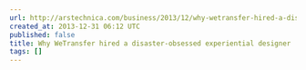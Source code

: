 ```yaml
---
url: http://arstechnica.com/business/2013/12/why-wetransfer-hired-a-disaster-obsessed-experiential-designer/
created_at: 2013-12-31 06:12 UTC
published: false
title: Why WeTransfer hired a disaster-obsessed experiential designer
tags: []
---
```



